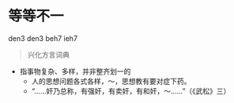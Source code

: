 # 等等不一
den3 den3 beh7 ieh7
> 兴化方言词典
- 指事物复杂、多样，并非整齐划一的
  - 人的思想问题各式各样，～，思想教有要对症下药。
  - “……奸乃总称，有强奸，有卖奸，有和奸，～……”（《武松》三）

